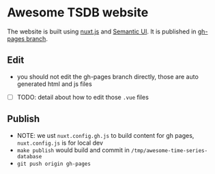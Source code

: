 # Awesome TSDB website

The website is built using [nuxt.js](https://nuxtjs.org/) and [Semantic UI](https://semantic-ui.com/).
It is published in [gh-pages branch](https://github.com/xephonhq/awesome-time-series-database/tree/gh-pages).

## Edit

- you should not edit the gh-pages branch directly, those are auto generated html and js files
- [ ] TODO: detail about how to edit those `.vue` files

## Publish

- NOTE: we ust `nuxt.config.gh.js` to build content for gh pages, `nuxt.config.js` is for local dev
- `make publish` would build and commit in `/tmp/awesome-time-series-database`
- `git push origin gh-pages`